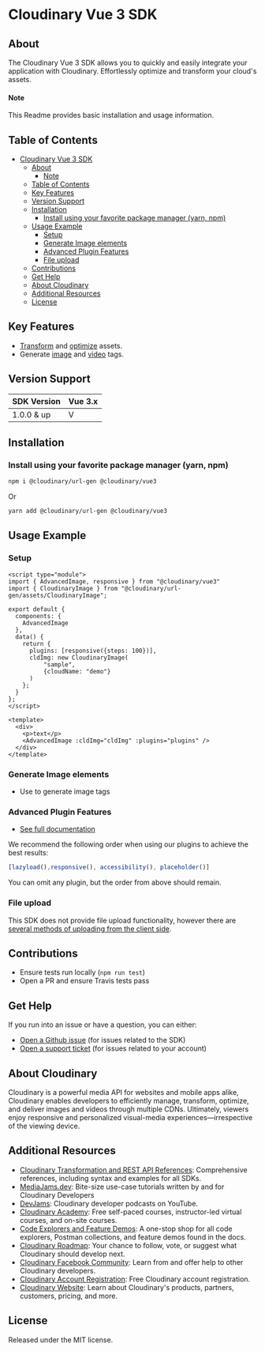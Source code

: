 Cloudinary Vue 3 SDK
=========================
## About
The Cloudinary Vue 3 SDK allows you to quickly and easily integrate your application with Cloudinary.
Effortlessly optimize and transform your cloud's assets.

#### Note
This Readme provides basic installation and usage information.

## Table of Contents
- [Cloudinary Vue 3 SDK](#cloudinary-vue-3-sdk)
  - [About](#about)
      - [Note](#note)
  - [Table of Contents](#table-of-contents)
  - [Key Features](#key-features)
  - [Version Support](#version-support)
  - [Installation](#installation)
    - [Install using your favorite package manager (yarn, npm)](#install-using-your-favorite-package-manager-yarn-npm)
  - [Usage Example](#usage-example)
    - [Setup](#setup)
    - [Generate Image elements](#generate-image-elements)
    - [Advanced Plugin Features](#advanced-plugin-features)
    - [File upload](#file-upload)
  - [Contributions](#contributions)
  - [Get Help](#get-help)
  - [About Cloudinary](#about-cloudinary)
  - [Additional Resources](#additional-resources)
  - [License](#license)

## Key Features
- [Transform](https://cloudinary.com/documentation/react_video_manipulation#video_transformation_examples) and
  [optimize](https://cloudinary.com/documentation/react_image_manipulation#image_optimizations) assets.
- Generate [image](https://cloudinary.com/documentation/react_image_manipulation#deliver_and_transform_images) and
  [video](https://cloudinary.com/documentation/react_video_manipulation#video_element) tags.

## Version Support
| SDK Version   | Vue 3.x |
|---------------|---------|
| 1.0.0 & up    | V       |

## Installation
### Install using your favorite package manager (yarn, npm)
```bash
npm i @cloudinary/url-gen @cloudinary/vue3

```
Or
```bash
yarn add @cloudinary/url-gen @cloudinary/vue3
```

## Usage Example
### Setup
```vue
<script type="module">
import { AdvancedImage, responsive } from "@cloudinary/vue3"
import { CloudinaryImage } from "@cloudinary/url-gen/assets/CloudinaryImage";

export default {
  components: {
    AdvancedImage
  },
  data() {
    return {
      plugins: [responsive({steps: 100})],
      cldImg: new CloudinaryImage(
          "sample",
          {cloudName: "demo"}
      )
    };
  }
};
</script>

<template>
  <div>
    <p>text</p>
    <AdvancedImage :cldImg="cldImg" :plugins="plugins" />
  </div>
</template>
```

### Generate Image elements
- Use <AdvancedImage> to generate image tags

### Advanced Plugin Features
- [See full documentation](https://cloudinary.com/documentation/react_integration#plugins)

We recommend the following order when using our plugins to achieve the best results:
```js
[lazyload(),responsive(), accessibility(), placeholder()]
```

You can omit any plugin, but the order from above should remain.

### File upload
This SDK does not provide file upload functionality, however there are [several methods of uploading from the client side](https://cloudinary.com/documentation/vue_image_and_video_upload).

## Contributions
- Ensure tests run locally (```npm run test```)
- Open a PR and ensure Travis tests pass

## Get Help
If you run into an issue or have a question, you can either:
- [Open a Github issue](https://github.com/cloudinary/frontend-frameworks/issues)  (for issues related to the SDK)
- [Open a support ticket](https://cloudinary.com/contact) (for issues related to your account)

## About Cloudinary
Cloudinary is a powerful media API for websites and mobile apps alike, Cloudinary enables developers to efficiently manage, transform, optimize, and deliver images and videos through multiple CDNs. Ultimately, viewers enjoy responsive and personalized visual-media experiences—irrespective of the viewing device.


## Additional Resources
- [Cloudinary Transformation and REST API References](https://cloudinary.com/documentation/cloudinary_references): Comprehensive references, including syntax and examples for all SDKs.
- [MediaJams.dev](https://mediajams.dev/): Bite-size use-case tutorials written by and for Cloudinary Developers
- [DevJams](https://www.youtube.com/playlist?list=PL8dVGjLA2oMr09amgERARsZyrOz_sPvqw): Cloudinary developer podcasts on YouTube.
- [Cloudinary Academy](https://training.cloudinary.com/): Free self-paced courses, instructor-led virtual courses, and on-site courses.
- [Code Explorers and Feature Demos](https://cloudinary.com/documentation/code_explorers_demos_index): A one-stop shop for all code explorers, Postman collections, and feature demos found in the docs.
- [Cloudinary Roadmap](https://cloudinary.com/roadmap): Your chance to follow, vote, or suggest what Cloudinary should develop next.
- [Cloudinary Facebook Community](https://www.facebook.com/groups/CloudinaryCommunity): Learn from and offer help to other Cloudinary developers.
- [Cloudinary Account Registration](https://cloudinary.com/users/register/free): Free Cloudinary account registration.
- [Cloudinary Website](https://cloudinary.com): Learn about Cloudinary's products, partners, customers, pricing, and more.


## License
Released under the MIT license.
